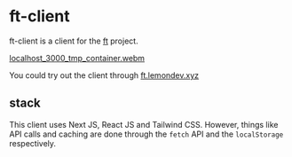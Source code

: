 # ft-client
ft-client is a client for the [ft](https://github.com/lemondevxyz/ft) project.

[localhost_3000_tmp_container.webm](https://user-images.githubusercontent.com/62130041/196074018-9a9edd77-88eb-4b7a-a409-d847911fd8ef.webm)

You could try out the client through [ft.lemondev.xyz](https://ft.lemondev.xyz)

## stack
This client uses Next JS, React JS and Tailwind CSS. However, things like API calls and caching are done through the `fetch` API and the `localStorage` respectively.